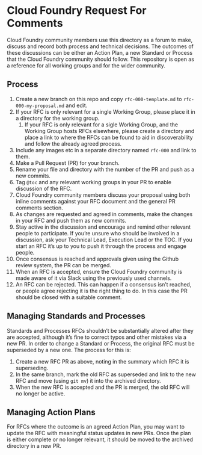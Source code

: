 # Cloud Foundry Request For Comments

Cloud Foundry community members use this directory as a forum to make, discuss and record both process and technical decisions. The outcomes of these discussions can be either an Action Plan, a new Standard or Process that the Cloud Foundry community should follow. This repository is open as a reference for all working groups and for the wider community.

## Process

1. Create a new branch on this repo and copy `rfc-000-template.md` to `rfc-000-my-proposal.md` and edit.
2. If your RFC is only relevant for a single Working Group, please place it in a directory for the working group.
   1. If your RFC is only relevant for a sigle Working Group, and the Working Group hosts RFCs elsewhere, please create a directory and place a link to where the RFCs can be found to aid in discoverability and follow the already agreed process. 
3. Include any images etc in a separate directory named `rfc-000` and link to them.
4. Make a Pull Request (PR) for your branch.
5. Rename your file and directory with the number of the PR and push as a new commits.
6. Tag `@toc` and any relevant working groups in your PR to enable discussion of the RFC. 
7. Cloud Foundry community members discuss your proposal using both inline comments against your RFC document and the general PR comments section.
8. As changes are requested and agreed in comments, make the changes in your RFC and push them as new commits.
9. Stay active in the discussion and encourage and remind other relevant people to participate. If you’re unsure who should be involved in a discussion, ask your Technical Lead, Execution Lead or the TOC. If you start an RFC it’s up to you to push it through the process and engage people.
10. Once consensus is reached and approvals given using the Github review system, the PR can be merged.
11. When an RFC is accepted, ensure the Cloud Foundry community is made aware of it via Slack using the previously used channels.
12. An RFC can be rejected. This can happen if a consensus isn’t reached, or people agree rejecting it is the right thing to do. In this case the PR should be closed with a suitable comment.

## Managing Standards and Processes

Standards and Processes RFCs shouldn’t be substantially altered after they are accepted, although it’s fine to correct typos and other mistakes via a new PR. In order to change a Standard or Process, the original RFC must be superseded by a new one. The process for this is:

1. Create a new RFC PR as above, noting in the summary which RFC it is superseding.
2. In the same branch, mark the old RFC as superseded and link to the new RFC and move (using `git mv`) it into the archived directory.
3. When the new RFC is accepted and the PR is merged, the old RFC will no longer be active.

## Managing Action Plans

For RFCs where the outcome is an agreed Action Plan, you may want to update the RFC with meaningful status updates in new PRs. Once the plan is either complete or no longer relevant, it should be moved to the archived directory in a new PR.

